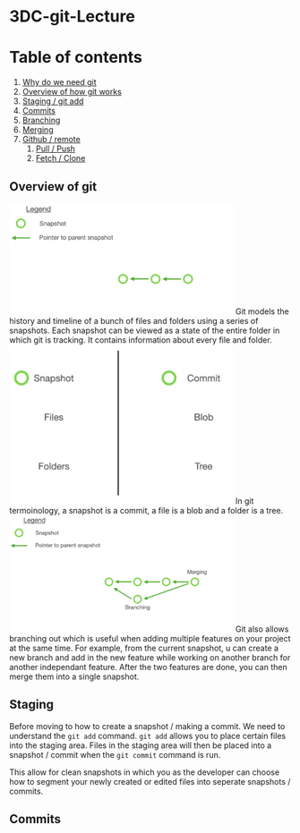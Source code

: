 # 3DC-git-Lecture

# Table of contents
1. [Why do we need git](#purpose)
2. [Overview of how git works](#overview)
3. [Staging / git add](#staging)
4. [Commits](#commits)
5. [Branching](#branching)
6. [Merging](#merge)
7. [Github / remote](#github)
    1. [Pull / Push](#github/pull-push)
    2. [Fetch / Clone](#github/fetch-clone)

<a name="overview"></a>
## Overview of git

<img src="./assets/overview.png" width="400"/>
Git models the history and timeline of a bunch of files and folders using a series of snapshots. Each snapshot can be viewed as a state of the entire folder in which git is tracking. It contains information about every file and folder.


<img src="./assets/gitTerminology.png" width="400"/>
In git termoinology, a snapshot is a commit, a file is a blob and a folder is a tree.


<img src="./assets/branching.png" width="400"/>
Git also allows branching out which is useful when adding multiple features on your project at the same time. For example, from the current snapshot, u can create a new branch and add in the new feature while working on another branch for another independant feature. After the two features are done, you can then merge them into a single snapshot.

<a name="staging"></a>
## Staging

Before moving to how to create a snapshot / making a commit. We need to understand the `git add` command. `git add` allows you to place certain files into the staging area. Files in the staging area will then be placed into a snapshot / commit when the `git commit` command is run.

This allow for clean snapshots in which you as the developer can choose how to segment your newly created or edited files into seperate snapshots / commits.

<a name="commits"></a>
## Commits
